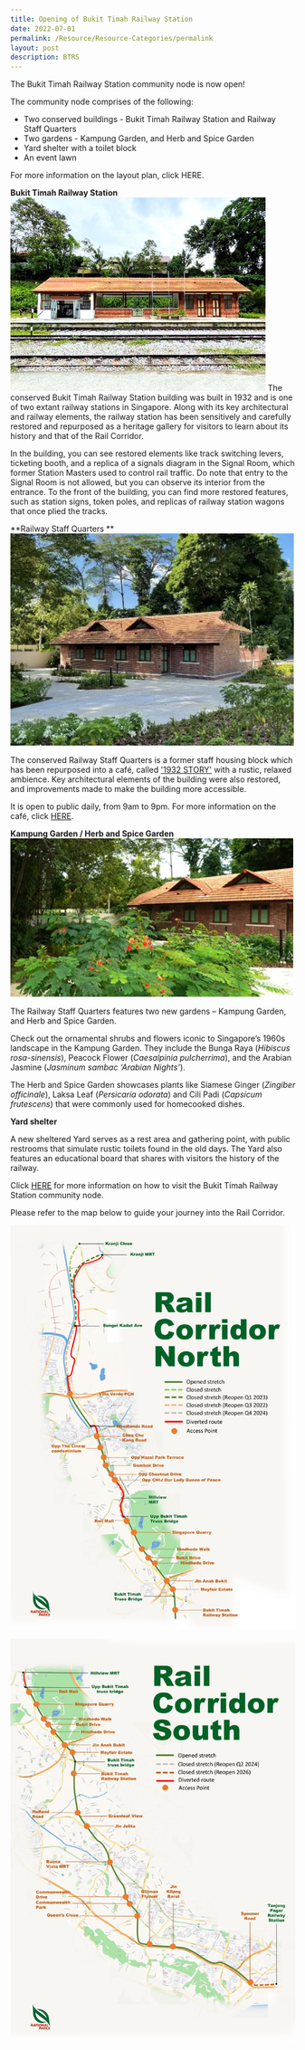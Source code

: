 ```yaml
---
title: Opening of Bukit Timah Railway Station
date: 2022-07-01
permalink: /Resource/Resource-Categories/permalink
layout: post
description: BTRS
---
```

The Bukit Timah Railway Station community node is now open! 

The community node comprises of the following:

* Two conserved buildings - Bukit Timah Railway Station and Railway Staff Quarters
* Two gardens - Kampung Garden, and Herb and Spice Garden
* Yard shelter with a toilet block
* An event lawn 

For more information on the layout plan, click HERE.

**Bukit Timah Railway Station**
![btrs](/images/BTRS.png)
The conserved Bukit Timah Railway Station building was built in 1932 and is one of two extant railway stations in Singapore. Along with its key architectural and railway elements, the railway station has been sensitively and carefully restored and repurposed as a heritage gallery for visitors to learn about its history and that of the Rail Corridor.

In the building, you can see restored elements like track switching levers, ticketing booth, and a replica of a signals diagram in the Signal Room, which former Station Masters used to control rail traffic. Do note that entry to the Signal Room is not allowed, but you can observe its interior from the entrance.
To the front of the building, you can find more restored features, such as station signs, token poles, and replicas of railway station wagons that once plied the tracks.


**Railway Staff Quarters **
![railway staff quarters](/images/Railway%20Staff%20Quarters.png)

The conserved Railway Staff Quarters is a former staff housing block which has been repurposed into a café, called ['1932 STORY'](https://www.instagram.com/1932story/) with a rustic, relaxed ambience. Key architectural elements of the building were also restored, and improvements made to make the building more accessible.

It is open to public daily, from 9am to 9pm. For more information on the café, click [HERE](https://www.nparks.gov.sg/activities/dining/tenants).
 

**Kampung Garden / Herb and Spice Garden**
![kampung garden](/images/Kampung%20Garden.png)
 

The Railway Staff Quarters features two new gardens – Kampung Garden, and Herb and Spice Garden.

Check out the ornamental shrubs and flowers iconic to Singapore’s 1960s landscape in the Kampung Garden. They include the Bunga Raya (*Hibiscus rosa-sinensis*), Peacock Flower (*Caesalpinia pulcherrima*), and the Arabian Jasmine (*Jasminum sambac ‘Arabian Nights’*).

The Herb and Spice Garden showcases plants like Siamese Ginger (*Zingiber officinale*), Laksa Leaf (*Persicaria odorata*) and Cili Padi (*Capsicum frutescens*) that were commonly used for homecooked dishes.


**Yard shelter**

A new sheltered Yard serves as a rest area and gathering point, with public restrooms that simulate rustic toilets found in the old days. The Yard also features an educational board that shares with visitors the history of the railway.

Click [HERE](https://nparks-test1-staging.netlify.app/resource/resource-categories/permalink) for more information on how to visit the Bukit Timah Railway Station community node.

Please refer to the map below to guide your journey into the Rail Corridor.

![rc north](/images/RC%20North/RC%20North%20Map%20jpg%20280622.jpg)

![rc south](/images/RC%20South/RC%20South%20Map%20jpg%20280622.jpg)